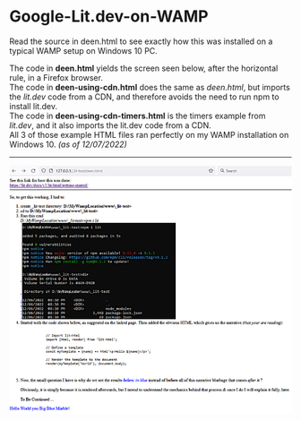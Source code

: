 # Google-Lit.dev-on-WAMP

Read the source in deen.html to see exactly how this was installed on a typical WAMP setup on Windows 10 PC.

The code in <b>deen.html</B> yields the screen seen below, after the horizontal rule, in a Firefox browser.<br />
The code in <b>deen-using-cdn.html</b> does the same as <i>deen.html</i>, but imports the <i>lit.dev</i> code from a CDN, and therefore avoids the need to run npm to install lit.dev.<br />
The code in <b>deen-using-cdn-timers.html</b> is the timers example from <i>lit.dev</i>, and it also imports the lit.dev code from a CDN.<br>
All 3 of those example HTML files ran perfectly on my WAMP installation on Windows 10. <i>(as of 12/07/2022)</i>

<hr >
<img src="lit.dev-rendered.png">
